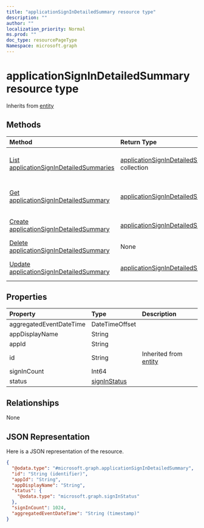 ```yaml
---
title: "applicationSignInDetailedSummary resource type"
description: ""
author: ""
localization_priority: Normal
ms.prod: ""
doc_type: resourcePageType
Namespace: microsoft.graph
---
```



# applicationSignInDetailedSummary resource type




Inherits from [entity](../resources/entity.md)

## Methods
|Method|Return Type|Description|
|:---|:---|:---|
|[List applicationSignInDetailedSummaries](../api/applicationsignindetailedsummary-list.md)|[applicationSignInDetailedSummary](../resources/applicationSignInDetailedSummary.md) collection|List properties and relationships of the [applicationSignInDetailedSummary](../resources/applicationsignindetailedsummary.md) objects.|
|[Get applicationSignInDetailedSummary](../api/applicationsignindetailedsummary-get.md)|[applicationSignInDetailedSummary](../resources/applicationSignInDetailedSummary.md)|Read properties and relationships of the [applicationSignInDetailedSummary](../resources/applicationsignindetailedsummary.md) object.|
|[Create applicationSignInDetailedSummary](../api/applicationsignindetailedsummary-create.md)|[applicationSignInDetailedSummary](../resources/applicationSignInDetailedSummary.md)|Create a new [applicationSignInDetailedSummary](../resources/applicationsignindetailedsummary.md) object.|
|[Delete applicationSignInDetailedSummary](../api/applicationsignindetailedsummary-delete.md)|None|Deletes a [applicationSignInDetailedSummary](../resources/applicationsignindetailedsummary.md).|
|[Update applicationSignInDetailedSummary](../api/applicationsignindetailedsummary-update.md)|[applicationSignInDetailedSummary](../resources/applicationSignInDetailedSummary.md)|Update the properties of a [applicationSignInDetailedSummary](../resources/applicationsignindetailedsummary.md) object.|

## Properties
|Property|Type|Description|
|:---|:---|:---|
|aggregatedEventDateTime|DateTimeOffset||
|appDisplayName|String||
|appId|String||
|id|String| Inherited from [entity](../resources/entity.md)|
|signInCount|Int64||
|status|[signInStatus](../resources/signInStatus.md)||

## Relationships
None

## JSON Representation
Here is a JSON representation of the resource.
<!-- {
  "blockType": "resource",
  "keyProperty": "id",
  "@odata.type": "microsoft.graph.applicationSignInDetailedSummary",
  "baseType": "microsoft.graph.entity",
  "openType": false
}
-->
``` json
{
  "@odata.type": "#microsoft.graph.applicationSignInDetailedSummary",
  "id": "String (identifier)",
  "appId": "String",
  "appDisplayName": "String",
  "status": {
    "@odata.type": "microsoft.graph.signInStatus"
  },
  "signInCount": 1024,
  "aggregatedEventDateTime": "String (timestamp)"
}
```

